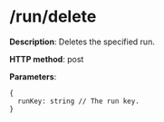 # /run/delete #

**Description**: Deletes the specified run.

**HTTP method**: post

**Parameters**:
```
{
  runKey: string // The run key.
}
```